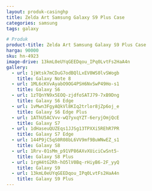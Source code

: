 ```yaml
---
layout: produk-casinghp
title: Zelda Art Samsung Galaxy S9 Plus Case
categories: samsung
tags: galaxy

# Produk
product-title: Zelda Art Samsung Galaxy S9 Plus Case
harga: 90000
sku: hn-4923
image-drive: 13kmL0eUYqGEEDqou_IPq0LvtFs2HaA4n
gallery:
  - url: 1jWtsk7mCDuG7odBQlLxEV0WS0lvSWogb
    title: Galaxy Note 8
  - url: 1ML6cKVvAyabO9OG4PSH6NvSwP49Ho-s1
    title: Galaxy S6
  - url: 1zTQnYN9x5EOQ-zjdfoSATJ79-7xB9Dng
    title: Galaxy S6 Edge
  - url: 1vMwn3FgyAQkVl8KIq2trlor8jZp6oj_e
    title: Galaxy S6 Edge Plus
  - url: 1AThU5ACVvv-wQ7yxqYZT-6eryjOmjQcE
    title: Galaxy S7
  - url: 1dHaseuQUZEqs1JJSg13TPXXi5REhR7PR
    title: Galaxy S7 Edge
  - url: 144P9jC5qS0R08bL6VV9mf9BuWNwEZ_s1
    title: Galaxy S8
  - url: 1Rrv-01sMm_p91VP86AXvXUiciCwSnt5-
    title: Galaxy S8 Plus
  - url: 1rgH4tG2Rh-hO5lV0Bq-rHiyB6-2F_yyQ
    title: Galaxy S9
  - url: 13kmL0eUYqGEEDqou_IPq0LvtFs2HaA4n
    title: Galaxy S9 Plus
---
```

